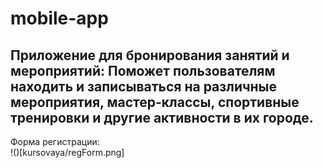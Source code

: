 # mobile-app

Приложение для бронирования занятий и мероприятий: Поможет пользователям находить и записываться на различные мероприятия, мастер-классы, спортивные тренировки и другие активности в их городе.
---

Форма регистрации:    
!()[kursovaya/regForm.png]
